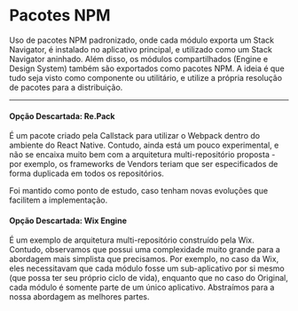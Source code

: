 # Pacotes NPM

Uso de pacotes NPM padronizado, onde cada módulo exporta um Stack Navigator, é instalado no aplicativo principal, e utilizado como um Stack Navigator aninhado. Além disso, os módulos compartilhados (Engine e Design System) também são exportados como pacotes NPM. A ideia é que tudo seja visto como componente ou utilitário, e utilize a própria resolução de pacotes para a distribuição.

---

#### Opção Descartada: Re.Pack

É um pacote criado pela Callstack para utilizar o Webpack dentro do ambiente do React Native. Contudo, ainda está um pouco experimental, e não se encaixa muito bem com a arquitetura multi-repositório proposta - por exemplo, os frameworks de Vendors teriam que ser especificados de forma duplicada em todos os repositórios.

Foi mantido como ponto de estudo, caso tenham novas evoluções que facilitem a implementação.

#### Opção Descartada: Wix Engine

É um exemplo de arquitetura multi-repositório construído pela Wix. Contudo, observamos que possui uma complexidade muito grande para a abordagem mais simplista que precisamos. Por exemplo, no caso da Wix, eles necessitavam que cada módulo fosse um sub-aplicativo por si mesmo (que possa ter seu próprio ciclo de vida), enquanto que no caso do Original, cada módulo é somente parte de um único aplicativo. Abstraímos para a nossa abordagem as melhores partes.
